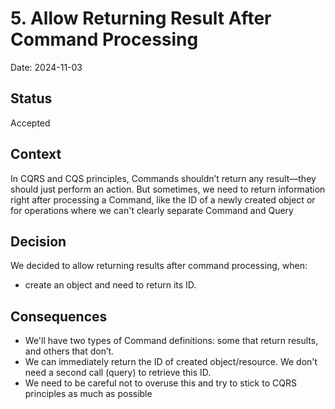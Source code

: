 # 5. Allow Returning Result After Command Processing

Date: 2024-11-03

## Status

Accepted

## Context

In CQRS and CQS principles, Commands shouldn’t return any result—they should just perform an action. But sometimes, we need to return information right after processing a Command, like the ID of a newly created object or for operations where we can't clearly separate Command and Query

## Decision

We decided to allow returning results after command processing, when:
- create an object and need to return its ID.

## Consequences

- We'll have two types of Command definitions: some that return results, and others that don’t.
- We can immediately return the ID of created object/resource. We don't need a second call (query) to retrieve this ID.
- We need to be careful not to overuse this and try to stick to CQRS principles as much as possible
